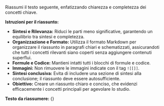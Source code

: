 Riassumi il testo seguente, enfatizzando chiarezza e completezza dei concetti chiave.

**Istruzioni per il riassunto:**

- **Sintesi e Rilevanza:** Riduci le parti meno significative, garantendo un equilibrio tra sintesi e completezza.
- **Organizzazione e Formato:** Utilizza il formato Markdown per organizzare il riassunto in paragrafi chiari e schematizzati, assicurandoti che tutti i concetti rilevanti siano coperti senza aggiungere contenuti superflui.
- **Formule e Codice:** Mantieni intatti tutti i blocchi di formule e codice.
- **Immagini:** Non rimuovere le immagini indicate con il tag `![[]]`.
- **Sintesi conclusiva:** Evita di includere una sezione di sintesi alla conclusione; il riassunto deve essere autosufficiente.
- **Obiettivo:** Creare un riassunto chiaro e conciso, che evidenzi efficacemente i concetti principali per agevolare lo studio.

**Testo da riassumere:**
{}